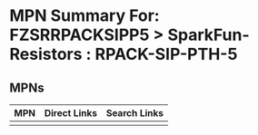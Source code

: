 



# MPN Summary For: FZSRRPACKSIPP5 > SparkFun-Resistors : RPACK-SIP-PTH-5

## MPNs
  

|MPN|Direct Links|Search Links|
| :--- | :--- | :--- |
||||
